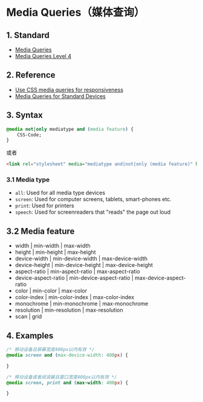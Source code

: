 # Media Queries（媒体查询）

## 1. Standard
- [Media Queries](https://www.w3.org/TR/css3-mediaqueries/)
- [Media Queries Level 4](https://drafts.csswg.org/mediaqueries-4/)

## 2. Reference
- [Use CSS media queries for responsiveness
](https://developers.google.com/web/fundamentals/design-and-ui/responsive/fundamentals/use-media-queries)
- [Media Queries for Standard Devices](https://css-tricks.com/snippets/css/media-queries-for-standard-devices/)

## 3. Syntax
```css
@media not|only mediatype and (media feature) {
    CSS-Code;
}
```
或者
```html
<link rel="stylesheet" media="mediatype and|not|only (media feature)" href="style.css">
```

### 3.1 Media type
- `all`: Used for all media type devices
- `screen`: Used for computer screens, tablets, smart-phones etc.
- `print`: Used for printers
- `speech`: Used for screenreaders that "reads" the page out loud
 
## 3.2 Media feature
- width | min-width | max-width
- height | min-height | max-height
- device-width | min-device-width | max-device-width
- device-height | min-device-height | max-device-height
- aspect-ratio | min-aspect-ratio | max-aspect-ratio
- device-aspect-ratio | min-device-aspect-ratio | max-device-aspect-ratio
- color | min-color | max-color
- color-index | min-color-index | max-color-index
- monochrome | min-monochrome | max-monochrome
- resolution | min-resolution | max-resolution
- scan | grid

## 4. Examples
```css
/* 移动设备且屏幕宽度400px以内有效 */
@media screen and (max-device-width: 400px) {

}

/* 移动设备或者阅读器且窗口宽度400px以内有效 */
@media screen, print and (max-width: 400px) {

}
```
